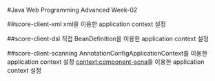 #Java Web Programming Advanced Week-02

##score-client-xml
xml을 이용한 application context 설정

##score-client-dsl
직접 BeanDefinition을 이용한 application context 설정

##score-client-scanning
AnnotationConfigApplicationContext를 이용한 application context 설정
<context:component-scna>을 이용한 application context 설정



